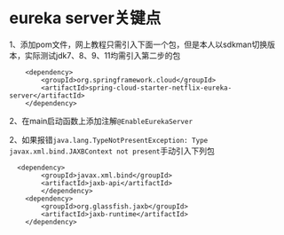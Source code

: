 # eureka server关键点

1、添加pom文件，网上教程只需引入下面一个包，但是本人以sdkman切换版本，实际测试jdk7、8、9、11均需引入第二步的包

```
    <dependency>
        <groupId>org.springframework.cloud</groupId>
        <artifactId>spring-cloud-starter-netflix-eureka-server</artifactId>
    </dependency>
```

2、在main启动函数上添加注解`@EnableEurekaServer`

2、如果报错`java.lang.TypeNotPresentException: Type javax.xml.bind.JAXBContext not present`手动引入下列包

```
  <dependency>
        <groupId>javax.xml.bind</groupId>
        <artifactId>jaxb-api</artifactId>
        </dependency>
    <dependency>
        <groupId>org.glassfish.jaxb</groupId>
        <artifactId>jaxb-runtime</artifactId>
    </dependency>
```